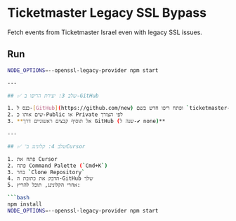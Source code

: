 # Ticketmaster Legacy SSL Bypass

Fetch events from Ticketmaster Israel even with legacy SSL issues.

## Run

```bash
NODE_OPTIONS=--openssl-legacy-provider npm start

---

## ✅ שלב 3: יצירת הריפו ב-GitHub

1. כנס ל-[GitHub](https://github.com/new) ופתח ריפו חדש בשם `ticketmaster-ssl-bypass`
2. שים אותו כ-Public או Private לפי הצורך
3. **אל תוסיף קבצים ראשוניים דרך GitHub (שנה ל-✔ none)**

---

## ✅ שלב 4: קלונינג ב־Cursor

1. פתח את Cursor
2. פתח Command Palette (`Cmd+K`)
3. בחר `Clone Repository`
4. הדבק את כתובת ה-GitHub שלך
5. אחרי הקלונינג, תוכל להריץ:

```bash
npm install
NODE_OPTIONS=--openssl-legacy-provider npm start
